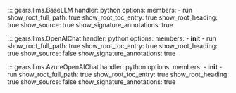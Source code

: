 ::: gears.llms.BaseLLM
    handler: python
    options:
        members:
            - run
        show_root_full_path: true
        show_root_toc_entry: true
        show_root_heading: true
        show_source: true
        show_signature_annotations: true

::: gears.llms.OpenAIChat
    handler: python
    options:
        members:
            - __init__
            - run
        show_root_full_path: true
        show_root_toc_entry: true
        show_root_heading: true
        show_source: false
        show_signature_annotations: true

::: gears.llms.AzureOpenAIChat
    handler: python
    options:
        members:
            - __init__
            - run
        show_root_full_path: true
        show_root_toc_entry: true
        show_root_heading: true
        show_source: false
        show_signature_annotations: true
